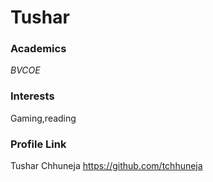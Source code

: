 # Tushar

### Academics

_BVCOE_

### Interests

Gaming,reading

### Profile Link

Tushar Chhuneja https://github.com/tchhuneja